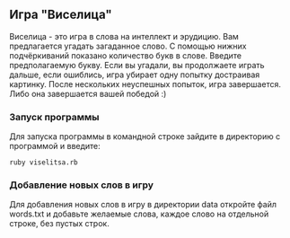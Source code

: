 ## Игра "Виселица" ##

Виселица - это игра в слова на интеллект и эрудицию. 
Вам предлагается угадать загаданное слово. С помощью нижних подчёркиваний показано количество букв в слове.
Введите предполагаемую букву. Если вы угадали, вы продолжаете играть дальше, если ошиблись, игра убирает одну попытку достраивая картинку. 
После нескольких неуспешных попыток, игра завершается. Либо она завершается вашей победой :)

### Запуск программы ###

Для запуска программы в командной строке зайдите в директорию с программой и введите:

```
ruby viselitsa.rb
```

### Добавление новых слов в игру ###

Для добавления новых слов в игру в директории data откройте файл words.txt и добавьте желаемые слова, каждое слово на отдельной строке, 
без пустых строк.
